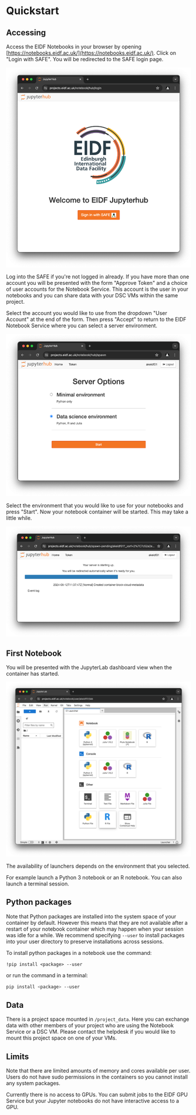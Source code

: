 # Quickstart

## Accessing

Access the EIDF Notebooks in your browser by opening [https://notebooks.eidf.ac.uk/](https://notebooks.eidf.ac.uk/).
Click on "Login with SAFE". You will be redirected to the SAFE login page.

![JupyterHub Login Page](../../images/access/jupyterhub-login.png)

Log into the SAFE if you're not logged in already.
If you have more than one account you will be presented with the form "Approve Token" and a choice of user accounts for the Notebook Service.
This account is the user in your notebooks and you can share data with your DSC VMs within the same project.

Select the account you would like to use from the dropdown "User Account" at the end of the form. Then press "Accept" to return to the EIDF Notebook Service where you can select a server environment.

![JupyterHub Login Page](../../images/access/jupyterhub-select-server.png)

Select the environment that you would like to use for your notebooks and press "Start". Now your notebook container will be started. This may take a little while.

![JupyterHub Login Page](../../images/access/jupyterhub-startup.png)

## First Notebook

You will be presented with the JupyterLab dashboard view when the container has started.

![JupyterHub Login Page](../../images/access/jupyterhub-dashboard.png)

The availability of launchers depends on the environment that you selected.

For example launch a Python 3 notebook or an R notebook. You can also launch a terminal session.

## Python packages

Note that Python packages are installed into the system space of your container by default.
However this means that they are not available after a restart of your notebook container which may happen when your session was idle for a while.
We recommend specifying `--user` to install packages into your user directory to preserve installations across sessions.

To install python packages in a notebook use the command:

```jupyter
!pip install <package> --user
```

or run the command in a terminal:

```bash
pip install <package> --user
```

## Data

There is a project space mounted in `/project_data`. Here you can exchange data with other members of your project who are using the Notebook Service or a DSC VM. Please contact the helpdesk if you would like to mount this project space on one of your VMs.

## Limits

Note that there are limited amounts of memory and cores available per user. Users do not have sudo permissions in the containers so you cannot install any system packages.

Currently there is no access to GPUs. You can submit jobs to the EIDF GPU Service but your Jupyter notebooks do not have interactive access to a GPU.
